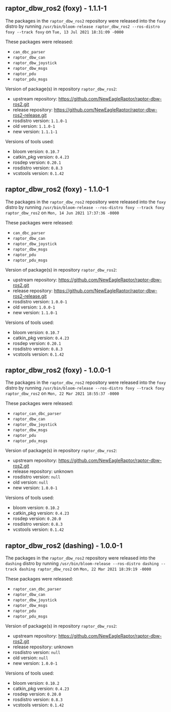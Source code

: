 ## raptor_dbw_ros2 (foxy) - 1.1.1-1

The packages in the `raptor_dbw_ros2` repository were released into the `foxy` distro by running `/usr/bin/bloom-release raptor_dbw_ros2 --ros-distro foxy --track foxy` on `Tue, 13 Jul 2021 18:31:09 -0000`

These packages were released:
- `can_dbc_parser`
- `raptor_dbw_can`
- `raptor_dbw_joystick`
- `raptor_dbw_msgs`
- `raptor_pdu`
- `raptor_pdu_msgs`

Version of package(s) in repository `raptor_dbw_ros2`:

- upstream repository: https://github.com/NewEagleRaptor/raptor-dbw-ros2.git
- release repository: https://github.com/NewEagleRaptor/raptor-dbw-ros2-release.git
- rosdistro version: `1.1.0-1`
- old version: `1.1.0-1`
- new version: `1.1.1-1`

Versions of tools used:

- bloom version: `0.10.7`
- catkin_pkg version: `0.4.23`
- rosdep version: `0.20.1`
- rosdistro version: `0.8.3`
- vcstools version: `0.1.42`


## raptor_dbw_ros2 (foxy) - 1.1.0-1

The packages in the `raptor_dbw_ros2` repository were released into the `foxy` distro by running `/usr/bin/bloom-release --ros-distro foxy --track foxy raptor_dbw_ros2` on `Mon, 14 Jun 2021 17:37:36 -0000`

These packages were released:
- `can_dbc_parser`
- `raptor_dbw_can`
- `raptor_dbw_joystick`
- `raptor_dbw_msgs`
- `raptor_pdu`
- `raptor_pdu_msgs`

Version of package(s) in repository `raptor_dbw_ros2`:

- upstream repository: https://github.com/NewEagleRaptor/raptor-dbw-ros2.git
- release repository: https://github.com/NewEagleRaptor/raptor-dbw-ros2-release.git
- rosdistro version: `1.0.0-1`
- old version: `1.0.0-1`
- new version: `1.1.0-1`

Versions of tools used:

- bloom version: `0.10.7`
- catkin_pkg version: `0.4.23`
- rosdep version: `0.20.1`
- rosdistro version: `0.8.3`
- vcstools version: `0.1.42`


## raptor_dbw_ros2 (foxy) - 1.0.0-1

The packages in the `raptor_dbw_ros2` repository were released into the `foxy` distro by running `/usr/bin/bloom-release --ros-distro foxy --track foxy raptor_dbw_ros2` on `Mon, 22 Mar 2021 18:55:37 -0000`

These packages were released:
- `raptor_can_dbc_parser`
- `raptor_dbw_can`
- `raptor_dbw_joystick`
- `raptor_dbw_msgs`
- `raptor_pdu`
- `raptor_pdu_msgs`

Version of package(s) in repository `raptor_dbw_ros2`:

- upstream repository: https://github.com/NewEagleRaptor/raptor-dbw-ros2.git
- release repository: unknown
- rosdistro version: `null`
- old version: `null`
- new version: `1.0.0-1`

Versions of tools used:

- bloom version: `0.10.2`
- catkin_pkg version: `0.4.23`
- rosdep version: `0.20.0`
- rosdistro version: `0.8.3`
- vcstools version: `0.1.42`


## raptor_dbw_ros2 (dashing) - 1.0.0-1

The packages in the `raptor_dbw_ros2` repository were released into the `dashing` distro by running `/usr/bin/bloom-release --ros-distro dashing --track dashing raptor_dbw_ros2` on `Mon, 22 Mar 2021 18:39:19 -0000`

These packages were released:
- `raptor_can_dbc_parser`
- `raptor_dbw_can`
- `raptor_dbw_joystick`
- `raptor_dbw_msgs`
- `raptor_pdu`
- `raptor_pdu_msgs`

Version of package(s) in repository `raptor_dbw_ros2`:

- upstream repository: https://github.com/NewEagleRaptor/raptor-dbw-ros2.git
- release repository: unknown
- rosdistro version: `null`
- old version: `null`
- new version: `1.0.0-1`

Versions of tools used:

- bloom version: `0.10.2`
- catkin_pkg version: `0.4.23`
- rosdep version: `0.20.0`
- rosdistro version: `0.8.3`
- vcstools version: `0.1.42`


